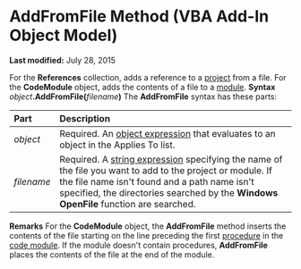 
# AddFromFile Method (VBA Add-In Object Model)

 **Last modified:** July 28, 2015


For the  **References** collection, adds a reference to a [project](b8bdf64f-5920-1ae9-16d0-b26d09524a30.md) from a file. For the **CodeModule** object, adds the contents of a file to a [module](b8bdf64f-5920-1ae9-16d0-b26d09524a30.md).
 **Syntax**
 _object_**.AddFromFile(**_filename_**)**
The  **AddFromFile** syntax has these parts:


|**Part**|**Description**|
|:-----|:-----|
| _object_|Required. An  [object expression](b8bdf64f-5920-1ae9-16d0-b26d09524a30.md) that evaluates to an object in the Applies To list.|
| _filename_|Required. A  [string expression](b8bdf64f-5920-1ae9-16d0-b26d09524a30.md) specifying the name of the file you want to add to the project or module. If the file name isn't found and a path name isn't specified, the directories searched by the **Windows OpenFile** function are searched.|
 **Remarks**
For the  **CodeModule** object, the **AddFromFile** method inserts the contents of the file starting on the line preceding the first [procedure](b8bdf64f-5920-1ae9-16d0-b26d09524a30.md) in the [code module](b8bdf64f-5920-1ae9-16d0-b26d09524a30.md). If the module doesn't contain procedures,  **AddFromFile** places the contents of the file at the end of the module.
